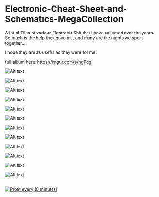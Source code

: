 # Electronic-Cheat-Sheet-and-Schematics-MegaCollection



A lot of Files of various Electronic Shit that I have collected over the years.
So much is the help they gave me, and many are the nights we spent together...

I hope they are as useful as they were for me!

full album here: https://imgur.com/a/hgPqg

![Alt text](https://i.imgur.com/qYUj6uh.png "Electronic-Cheat-Sheet-Schematics-MegaCollection")

![Alt text](https://i.imgur.com/GQGLzUb.jpg "Electronic-Cheat-Sheet-Schematics-MegaCollection")

![Alt text](https://i.imgur.com/qWDEu9p.jpg "Electronic-Cheat-Sheet-Schematics-MegaCollection")

![Alt text](https://i.imgur.com/S3crVKV.png "Electronic-Cheat-Sheet-Schematics-MegaCollection")

![Alt text](https://i.imgur.com/waK9D7e.jpg "Electronic-Cheat-Sheet-Schematics-MegaCollection")

![Alt text](https://i.imgur.com/YIRfOQG.png "Electronic-Cheat-Sheet-Schematics-MegaCollection")

![Alt text](https://i.imgur.com/BYZYIDo.png "Electronic-Cheat-Sheet-Schematics-MegaCollection")

![Alt text](https://i.imgur.com/UXoCaKb.jpg "Electronic-Cheat-Sheet-Schematics-MegaCollection")

![Alt text](https://i.imgur.com/fxJpX6P.png "Electronic-Cheat-Sheet-Schematics-MegaCollection")

![Alt text](https://i.imgur.com/XFKZUmy.jpg "Electronic-Cheat-Sheet-Schematics-MegaCollection")

![Alt text](https://i.imgur.com/xPa5vuo.jpg "Electronic-Cheat-Sheet-Schematics-MegaCollection")

![Alt text](https://i.imgur.com/G8LxkuL.jpg "Electronic-Cheat-Sheet-Schematics-MegaCollection")




</BR>

<a href="https://golden-farm.biz/?r=1673249" target="_blank">
<img src="https://golden-farm.biz/images/promo/en/728x90.gif"
alt="Profit every 10 minutes!"></a>

